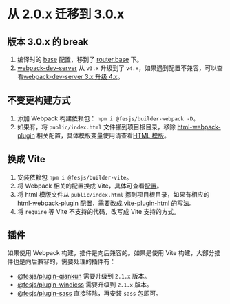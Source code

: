 # 从 2.0.x 迁移到 3.0.x

## 版本 3.0.x 的 break

1. 编译时的 [base](../reference/config/#base) 配置，移到了 [router.base](../reference/config/#router) 下。
2. [webpack-dev-server](https://github.com/webpack/webpack-dev-server) 从 `v3.x` 升级到了 `v4.x`，如果遇到配置不兼容，可以查看[webpack-dev-server 3.x 升级 4.x](https://github.com/webpack/webpack-dev-server/blob/master/migration-v4.md)。

## 不变更构建方式

1. 添加 Webpack 构建依赖包： `npm i @fesjs/builder-webpack -D`。
2. 如果有，将 `public/index.html` 文件挪到项目根目录，移除 [html-webpack-plugin](https://github.com/jantimon/html-webpack-plugin) 相关配置，具体模版变量使用请查看[HTML 模版](../guide/template.html)。

## 换成 Vite

1. 安装依赖包 `npm i @fesjs/builder-vite`。
2. 将 Webpack 相关的配置换成 Vite，具体可查看[配置](../reference/config)。
3. 将 html 模版文件从 `public/index.html` 挪到项目根目录，如果有相应的 [html-webpack-plugin](https://github.com/jantimon/html-webpack-plugin) 配置，需要改成 [vite-plugin-html](https://github.com/vbenjs/vite-plugin-html) 的写法。
4. 将 `require` 等 Vite 不支持的代码，改写成 Vite 支持的方式。

## 插件

如果使用 Webpack 构建，插件是向后兼容的。如果是使用 Vite 构建，大部分插件也是向后兼容的，需要处理的插件有：

-   [@fesjs/plugin-qiankun](../reference/plugins/qiankun) 需要升级到 `2.1.x` 版本。
-   [@fesjs/plugin-windicss](../reference/plugins/windicss) 需要升级到 `2.1.x` 版本。
-   [@fesjs/plugin-sass](../reference/plugins/sass) 直接移除，再安装 `sass` 包即可。
